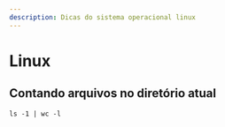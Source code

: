 ```yaml
---
description: Dicas do sistema operacional linux
---
```


# Linux

## Contando arquivos no diretório atual

```text
ls -1 | wc -l
```

